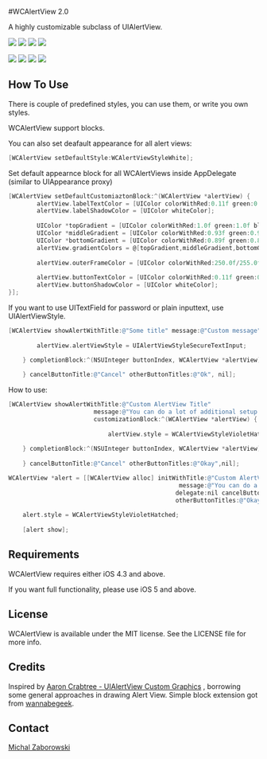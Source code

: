 #WCAlertView 2.0

A highly customizable subclass of UIAlertView.

[![](https://raw.github.com/m1entus/WCAlertView/master/Screens/1thumb.png)](https://raw.github.com/m1entus/WCAlertView/master/Screens/1.png)
[![](https://raw.github.com/m1entus/WCAlertView/master/Screens/2thumb.png)](https://raw.github.com/m1entus/WCAlertView/master/Screens/2.png)
[![](https://raw.github.com/m1entus/WCAlertView/master/Screens/3thumb.png)](https://raw.github.com/m1entus/WCAlertView/master/Screens/3.png)
[![](https://raw.github.com/m1entus/WCAlertView/master/Screens/4thumb.png)](https://raw.github.com/m1entus/WCAlertView/master/Screens/4.png)

[![](https://raw.github.com/m1entus/WCAlertView/master/Screens/5thumb.png)](https://raw.github.com/m1entus/WCAlertView/master/Screens/5.png)
[![](https://raw.github.com/m1entus/WCAlertView/master/Screens/6thumb.png)](https://raw.github.com/m1entus/WCAlertView/master/Screens/6.png)
[![](https://raw.github.com/m1entus/WCAlertView/master/Screens/7thumb.png)](https://raw.github.com/m1entus/WCAlertView/master/Screens/7.png)
[![](https://raw.github.com/m1entus/WCAlertView/master/Screens/8thumb.png)](https://raw.github.com/m1entus/WCAlertView/master/Screens/8.png)

## How To Use

There is couple of predefined styles, you can use them, or write you own styles.

WCAlertView support blocks.

You can also set deafault appearance for all alert views:

``` objective-c
[WCAlertView setDefaultStyle:WCAlertViewStyleWhite];
```

Set default appearnce block for all WCAlertViews inside AppDelegate (similar to UIAppearance proxy)

``` objective-c
[WCAlertView setDefaultCustomiaztonBlock:^(WCAlertView *alertView) {
        alertView.labelTextColor = [UIColor colorWithRed:0.11f green:0.08f blue:0.39f alpha:1.00f];
        alertView.labelShadowColor = [UIColor whiteColor];
        
        UIColor *topGradient = [UIColor colorWithRed:1.0f green:1.0f blue:1.0f alpha:1.0f];
        UIColor *middleGradient = [UIColor colorWithRed:0.93f green:0.94f blue:0.96f alpha:1.0f];
        UIColor *bottomGradient = [UIColor colorWithRed:0.89f green:0.89f blue:0.92f alpha:1.00f];
        alertView.gradientColors = @[topGradient,middleGradient,bottomGradient];
        
        alertView.outerFrameColor = [UIColor colorWithRed:250.0f/255.0f green:250.0f/255.0f blue:250.0f/255.0f alpha:1.0f];
        
        alertView.buttonTextColor = [UIColor colorWithRed:0.11f green:0.08f blue:0.39f alpha:1.00f];
        alertView.buttonShadowColor = [UIColor whiteColor];
}];
```

If you want to use UITextField for password or plain inputtext, use UIAlertViewStyle.

``` objective-c
[WCAlertView showAlertWithTitle:@"Some title" message:@"Custom message" customizationBlock:^(WCAlertView *alertView) {
        
        alertView.alertViewStyle = UIAlertViewStyleSecureTextInput;
        
    } completionBlock:^(NSUInteger buttonIndex, WCAlertView *alertView) {

    } cancelButtonTitle:@"Cancel" otherButtonTitles:@"Ok", nil];
```

How to use:

``` objective-c
[WCAlertView showAlertWithTitle:@"Custom AlertView Title" 
					    message:@"You can do a lot of additional setup using WCAlertView." 
					    customizationBlock:^(WCAlertView *alertView) {
					    
        					alertView.style = WCAlertViewStyleVioletHatched;
        					
    } completionBlock:^(NSUInteger buttonIndex, WCAlertView *alertView) {
        
    } cancelButtonTitle:@"Cancel" otherButtonTitles:@"Okay",nil];
```

``` objective-c
WCAlertView *alert = [[WCAlertView alloc] initWithTitle:@"Custom AlertView Title" 
												message:@"You can do a lot of additional setup using WCAlertView." 
											   delegate:nil cancelButtonTitle:@"Cancel" 
											   otherButtonTitles:@"Okay", nil];
											   
    alert.style = WCAlertViewStyleVioletHatched;
    
    [alert show];
```

## Requirements

WCAlertView requires either iOS 4.3 and above.

If you want full functionality, please use iOS 5 and above. 

## License

WCAlertView is available under the MIT license. See the LICENSE file for more info.

## Credits

Inspired by [Aaron Crabtree -  UIAlertView Custom Graphics](http://mobile.tutsplus.com) , borrowing some general approaches in drawing Alert View.
Simple block extension got from [wannabegeek](http://github.com/wannabegeek/UIAlertViewExtentsions).

## Contact

[Michal Zaborowski](http://github.com/m1entus) 
